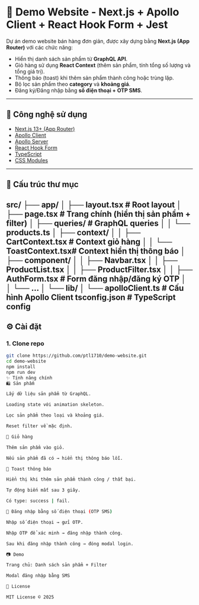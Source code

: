 # 🛒 Demo Website - Next.js + Apollo Client + React Hook Form + Jest

Dự án demo website bán hàng đơn giản, được xây dựng bằng **Next.js (App Router)** với các chức năng:

- Hiển thị danh sách sản phẩm từ **GraphQL API**.
- Giỏ hàng sử dụng **React Context** (thêm sản phẩm, tính tổng số lượng và tổng giá trị).
- Thông báo (toast) khi thêm sản phẩm thành công hoặc trùng lặp.
- Bộ lọc sản phẩm theo **category** và **khoảng giá**.
- Đăng ký/Đăng nhập bằng **số điện thoại + OTP SMS**.

---

## 🚀 Công nghệ sử dụng

- [Next.js 13+ (App Router)](https://nextjs.org/docs/app)  
- [Apollo Client](https://www.apollographql.com/docs/react/)  
- [Apollo Server](https://www.apollographql.com/docs/apollo-server/)  
- [React Hook Form](https://react-hook-form.com/)  
- [TypeScript](https://www.typescriptlang.org/)  
- [CSS Modules](https://nextjs.org/docs/basic-features/built-in-css-support#adding-component-level-css)  

---

## 📂 Cấu trúc thư mục

src/
├── app/
│ ├── layout.tsx # Root layout
│ ├── page.tsx # Trang chính (hiển thị sản phẩm + filter)
│ ├── queries/ # GraphQL queries
│ │ └── products.ts
│ ├── context/
│ │ ├── CartContext.tsx # Context giỏ hàng
│ │ └── ToastContext.tsx# Context hiển thị thông báo
│ ├── component/
│ │ ├── Navbar.tsx
│ │ ├── ProductList.tsx
│ │ ├── ProductFilter.tsx
│ │ ├── AuthForm.tsx # Form đăng nhập/đăng ký OTP
│ │ └── ...
│ └── lib/
│ └── apolloClient.ts # Cấu hình Apollo Client
tsconfig.json # TypeScript config
---

## ⚙️ Cài đặt

### 1. Clone repo
```bash
git clone https://github.com/ptl1710/demo-website.git
cd demo-website
npm install
npm run dev
✨ Tính năng chính
🛍️ Sản phẩm

Lấy dữ liệu sản phẩm từ GraphQL.

Loading state với animation skeleton.

Lọc sản phẩm theo loại và khoảng giá.

Reset filter về mặc định.

🛒 Giỏ hàng

Thêm sản phẩm vào giỏ.

Nếu sản phẩm đã có → hiển thị thông báo lỗi.

🔔 Toast thông báo

Hiển thị khi thêm sản phẩm thành công / thất bại.

Tự động biến mất sau 3 giây.

Có type: success | fail.

📱 Đăng nhập bằng số điện thoại (OTP SMS)

Nhập số điện thoại → gửi OTP.

Nhập OTP để xác minh → đăng nhập thành công.

Sau khi đăng nhập thành công → đóng modal login.

📷 Demo

Trang chủ: Danh sách sản phẩm + Filter

Modal đăng nhập bằng SMS

📜 License

MIT License © 2025